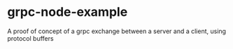 # grpc-node-example
A proof of concept of a grpc exchange between a server and a client, using protocol buffers
